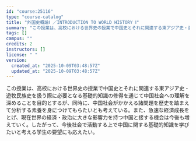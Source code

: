 ```yaml
---
id: "course:25116"
type: "course-catalog"
title: "外国史概論Ⅰ ／INTRODUCTION TO WORLD HISTORY Ⅰ"
summary: "この授業は、高校における世界史の授業で中国史とそれに関連する東アジア史・遊牧民族史を扱う際に必要となる基礎的知識の修得を通じて中国社会への理解を深めることを目的とするが、同時に、中国社会がかかえる諸問題を歴史を踏まえて分析する素養を身につけ…"
tags: []
campus: ""
credits: 2
instructors: []
license: " "
version:
  created_at: "2025-10-09T03:48:57Z"
  updated_at: "2025-10-09T03:48:57Z"
---
```


この授業は、高校における世界史の授業で中国史とそれに関連する東アジア史・遊牧民族史を扱う際に必要となる基礎的知識の修得を通じて中国社会への理解を深めることを目的とするが、同時に、中国社会がかかえる諸問題を歴史を踏まえて分析する素養を身につけてもらたいとも考えている。また、急速な経済成長をとげ、現在世界の経済・政治に大きな影響力を持つ中国と接する機会は今後も増えていく。したがって、今後社会で活動する上で中国に関する基礎的知識を学びたいと考える学生の要望にも応えたい。
